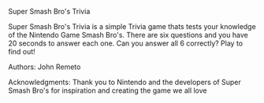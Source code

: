 Super Smash Bro's Trivia

Super Smash Bro's Trivia is a simple Trivia game thats tests your knowledge of the Nintendo Game Smash Bro's. There are six questions and you have 20 seconds to answer each one. Can you answer all 6 correctly? Play to find out! 


Authors: John Remeto

Acknowledgments:
Thank you to Nintendo and the developers of Super Smash Bro's for inspiration and creating the game we all love
